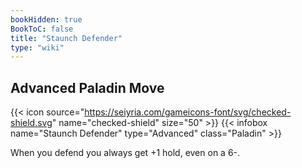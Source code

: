 ```yaml
---
bookHidden: true
BookToC: false
title: "Staunch Defender"
type: "wiki"
---
```

## Advanced Paladin Move
{{< icon source="https://seiyria.com/gameicons-font/svg/checked-shield.svg" name="checked-shield" size="50" >}}
{{< infobox name="Staunch Defender" type="Advanced" class="Paladin" >}}

When you defend you always get +1 hold, even on a 6-.